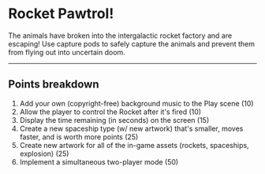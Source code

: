 # Rocket Pawtrol!
The animals have broken into the intergalactic rocket factory and are escaping! Use capture pods to safely capture the animals and prevent them from flying out into uncertain doom.

----------------
Points breakdown
----------------
1. Add your own (copyright-free) background music to the Play scene (10)
2. Allow the player to control the Rocket after it's fired (10)
3. Display the time remaining (in seconds) on the screen (15) 
4. Create a new spaceship type (w/ new artwork) that's smaller, moves faster, and is worth more points (25)
5. Create new artwork for all of the in-game assets (rockets, spaceships, explosion) (25)
6. Implement a simultaneous two-player mode (50)